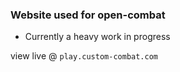 ### Website used for open-combat

- Currently a heavy work in progress

view live @ `play.custom-combat.com`